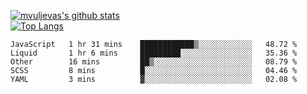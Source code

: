 [![mvuljevas's github stats](https://github-readme-stats.vercel.app/api?username=mvuljevas&show_icons=true&theme=dracula)](https://www.mvuljevas.com)
<br>
[![Top Langs](https://github-readme-stats.vercel.app/api/top-langs/?username=mvuljevas&theme=dracula)](https://www.mvuljevas.com)

<!--START_SECTION:waka-->
```text
JavaScript   1 hr 31 mins    ████████████▒░░░░░░░░░░░░   48.72 % 
Liquid       1 hr 6 mins     █████████░░░░░░░░░░░░░░░░   35.36 % 
Other        16 mins         ██▒░░░░░░░░░░░░░░░░░░░░░░   08.79 % 
SCSS         8 mins          █░░░░░░░░░░░░░░░░░░░░░░░░   04.46 % 
YAML         3 mins          ▓░░░░░░░░░░░░░░░░░░░░░░░░   02.08 % 
```
<!--END_SECTION:waka-->
